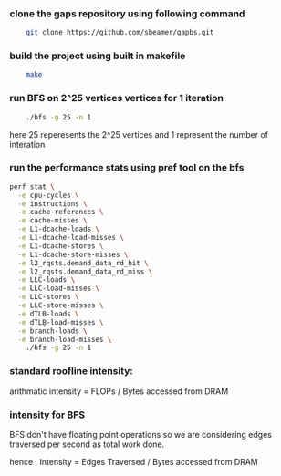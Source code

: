 ### clone the gaps repository using following command 

```bash
    git clone https://github.com/sbeamer/gapbs.git
```

### build the project using built in makefile

```bash
    make
```

### run BFS on 2^25 vertices vertices for 1 iteration

```bash
    ./bfs -g 25 -n 1
```
here 25 reperesents the 2^25 vertices and 1 represent the number of interation 

### run the performance stats using pref tool on the bfs 
```bash
perf stat \
  -e cpu-cycles \
  -e instructions \
  -e cache-references \
  -e cache-misses \
  -e L1-dcache-loads \
  -e L1-dcache-load-misses \
  -e L1-dcache-stores \
  -e L1-dcache-store-misses \
  -e l2_rqsts.demand_data_rd_hit \
  -e l2_rqsts.demand_data_rd_miss \
  -e LLC-loads \
  -e LLC-load-misses \
  -e LLC-stores \
  -e LLC-store-misses \
  -e dTLB-loads \
  -e dTLB-load-misses \
  -e branch-loads \
  -e branch-load-misses \
    ./bfs -g 25 -n 1
```

### standard roofline intensity:

arithmatic intensity = FLOPs / Bytes accessed from DRAM 

### intensity for BFS 

BFS don't have floating point operations so we are considering edges traversed per second as total work done. 

hence , Intensity = Edges Traversed / Bytes accessed from DRAM 